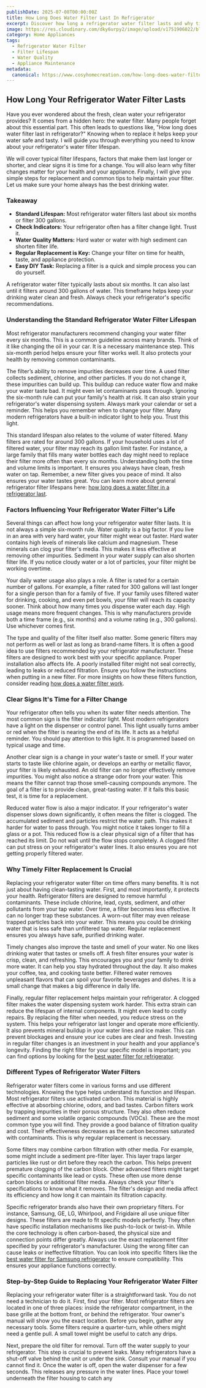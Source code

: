 ```yaml
---
publishDate: 2025-07-08T00:00:00Z
title: How Long Does Water Filter Last In Refrigerator
excerpt: Discover how long a refrigerator water filter lasts and why timely replacement is vital for fresh, clean water. Get tips for optimal filter life.
image: https://res.cloudinary.com/dky6urpy2/image/upload/v1751906022/blog_image_1751906022_l3jvtb.webp
category: Home Appliances
tags:
  - Refrigerator Water Filter
  - Filter Lifespan
  - Water Quality
  - Appliance Maintenance
metadata:
  canonical: https://www.cosyhomecreation.com/how-long-does-water-filter-last-in-refrigerator
---
```


## How Long Your Refrigerator Water Filter Lasts

Have you ever wondered about the fresh, clean water your refrigerator provides? It comes from a hidden hero: the water filter. Many people forget about this essential part. This often leads to questions like, "How long does water filter last in refrigerator?" Knowing when to replace it helps keep your water safe and tasty. I will guide you through everything you need to know about your refrigerator's water filter lifespan.

We will cover typical filter lifespans, factors that make them last longer or shorter, and clear signs it is time for a change. You will also learn why filter changes matter for your health and your appliance. Finally, I will give you simple steps for replacement and common tips to help maintain your filter. Let us make sure your home always has the best drinking water.

### Takeaway

*   **Standard Lifespan:** Most refrigerator water filters last about six months or filter 300 gallons.
*   **Check Indicators:** Your refrigerator often has a filter change light. Trust it.
*   **Water Quality Matters:** Hard water or water with high sediment can shorten filter life.
*   **Regular Replacement is Key:** Change your filter on time for health, taste, and appliance protection.
*   **Easy DIY Task:** Replacing a filter is a quick and simple process you can do yourself.

A refrigerator water filter typically lasts about six months. It can also last until it filters around 300 gallons of water. This timeframe helps keep your drinking water clean and fresh. Always check your refrigerator's specific recommendations.

### Understanding the Standard Refrigerator Water Filter Lifespan

Most refrigerator manufacturers recommend changing your water filter every six months. This is a common guideline across many brands. Think of it like changing the oil in your car. It is a necessary maintenance step. This six-month period helps ensure your filter works well. It also protects your health by removing common contaminants.

The filter’s ability to remove impurities decreases over time. A used filter collects sediment, chlorine, and other particles. If you do not change it, these impurities can build up. This buildup can reduce water flow and make your water taste bad. It might even let contaminants pass through. Ignoring the six-month rule can put your family's health at risk. It can also strain your refrigerator's water dispensing system. Always mark your calendar or set a reminder. This helps you remember when to change your filter. Many modern refrigerators have a built-in indicator light to help you. Trust this light.

This standard lifespan also relates to the volume of water filtered. Many filters are rated for around 300 gallons. If your household uses a lot of filtered water, your filter may reach its gallon limit faster. For instance, a large family that fills many water bottles each day might need to replace their filter more often than every six months. Understanding both the time and volume limits is important. It ensures you always have clean, fresh water on tap. Remember, a new filter gives you peace of mind. It also ensures your water tastes great. You can learn more about general refrigerator filter lifespans here: [how long does a water filter in a refrigerator last](https://cosyhomecreation.com/how-long-does-a-water-filter-in-a-refrigerator-last).

### Factors Influencing Your Refrigerator Water Filter's Life

Several things can affect how long your refrigerator water filter lasts. It is not always a simple six-month rule. Water quality is a big factor. If you live in an area with very hard water, your filter might wear out faster. Hard water contains high levels of minerals like calcium and magnesium. These minerals can clog your filter's media. This makes it less effective at removing other impurities. Sediment in your water supply can also shorten filter life. If you notice cloudy water or a lot of particles, your filter might be working overtime.

Your daily water usage also plays a role. A filter is rated for a certain number of gallons. For example, a filter rated for 300 gallons will last longer for a single person than for a family of five. If your family uses filtered water for drinking, cooking, and even pet bowls, your filter will reach its capacity sooner. Think about how many times you dispense water each day. High usage means more frequent changes. This is why manufacturers provide both a time frame (e.g., six months) and a volume rating (e.g., 300 gallons). Use whichever comes first.

The type and quality of the filter itself also matter. Some generic filters may not perform as well or last as long as brand-name filters. It is often a good idea to use filters recommended by your refrigerator manufacturer. These filters are designed to work best with your specific appliance. Proper installation also affects life. A poorly installed filter might not seal correctly, leading to leaks or reduced filtration. Ensure you follow the instructions when putting in a new filter. For more insights on how these filters function, consider reading [how does a water filter work](https://cosyhomecreation.com/how-does-a-water-filter-work).

### Clear Signs It's Time for a Filter Change

Your refrigerator often tells you when its water filter needs attention. The most common sign is the filter indicator light. Most modern refrigerators have a light on the dispenser or control panel. This light usually turns amber or red when the filter is nearing the end of its life. It acts as a helpful reminder. You should pay attention to this light. It is programmed based on typical usage and time.

Another clear sign is a change in your water's taste or smell. If your water starts to taste like chlorine again, or develops an earthy or metallic flavor, your filter is likely exhausted. An old filter can no longer effectively remove impurities. You might also notice a strange odor from your water. This means the filter cannot trap those smell-causing compounds anymore. The goal of a filter is to provide clean, great-tasting water. If it fails this basic test, it is time for a replacement.

Reduced water flow is also a major indicator. If your refrigerator's water dispenser slows down significantly, it often means the filter is clogged. The accumulated sediment and particles restrict the water path. This makes it harder for water to pass through. You might notice it takes longer to fill a glass or a pot. This reduced flow is a clear physical sign of a filter that has reached its limit. Do not wait until the flow stops completely. A clogged filter can put stress on your refrigerator's water lines. It also ensures you are not getting properly filtered water.

### Why Timely Filter Replacement Is Crucial

Replacing your refrigerator water filter on time offers many benefits. It is not just about having clean-tasting water. First, and most importantly, it protects your health. Refrigerator filters are designed to remove harmful contaminants. These include chlorine, lead, cysts, sediment, and other pollutants from your tap water. Over time, a filter becomes less effective. It can no longer trap these substances. A worn-out filter may even release trapped particles back into your water. This means you could be drinking water that is less safe than unfiltered tap water. Regular replacement ensures you always have safe, purified drinking water.

Timely changes also improve the taste and smell of your water. No one likes drinking water that tastes or smells off. A fresh filter ensures your water is crisp, clean, and refreshing. This encourages you and your family to drink more water. It can help you stay hydrated throughout the day. It also makes your coffee, tea, and cooking taste better. Filtered water removes unpleasant flavors that can spoil your favorite beverages and dishes. It is a small change that makes a big difference in daily life.

Finally, regular filter replacement helps maintain your refrigerator. A clogged filter makes the water dispensing system work harder. This extra strain can reduce the lifespan of internal components. It might even lead to costly repairs. By replacing the filter when needed, you reduce stress on the system. This helps your refrigerator last longer and operate more efficiently. It also prevents mineral buildup in your water lines and ice maker. This can prevent blockages and ensure your ice cubes are clear and fresh. Investing in regular filter changes is an investment in your health and your appliance's longevity. Finding the right filter for your specific model is important; you can find options by looking for the [best water filter for refrigerator](https://cosyhomecreation.com/best-water-filter-for-refrigerator).

### Different Types of Refrigerator Water Filters

Refrigerator water filters come in various forms and use different technologies. Knowing the type helps understand its function and lifespan. Most refrigerator filters use activated carbon. This material is highly effective at absorbing chlorine, odors, and bad tastes. Carbon filters work by trapping impurities in their porous structure. They also often reduce sediment and some volatile organic compounds (VOCs). These are the most common type you will find. They provide a good balance of filtration quality and cost. Their effectiveness decreases as the carbon becomes saturated with contaminants. This is why regular replacement is necessary.

Some filters may combine carbon filtration with other media. For example, some might include a sediment pre-filter layer. This layer traps larger particles like rust or dirt before they reach the carbon. This helps prevent premature clogging of the carbon block. Other advanced filters might target specific contaminants like lead or cysts. These often use more dense carbon blocks or additional filter media. Always check your filter's specifications to know what it removes. The filter's design and media affect its efficiency and how long it can maintain its filtration capacity.

Specific refrigerator brands also have their own proprietary filters. For instance, Samsung, GE, LG, Whirlpool, and Frigidaire all use unique filter designs. These filters are made to fit specific models perfectly. They often have specific installation mechanisms like push-to-lock or twist-in. While the core technology is often carbon-based, the physical size and connection points differ greatly. Always use the exact replacement filter specified by your refrigerator's manufacturer. Using the wrong filter can cause leaks or ineffective filtration. You can look into specific filters like the [best water filter for Samsung refrigerator](https://cosyhomecreation.com/best-water-filter-for-samsung-refrigerator) to ensure compatibility. This ensures your appliance functions correctly.

### Step-by-Step Guide to Replacing Your Refrigerator Water Filter

Replacing your refrigerator water filter is a straightforward task. You do not need a technician to do it. First, find your filter. Most refrigerator filters are located in one of three places: inside the refrigerator compartment, in the base grille at the bottom front, or behind the refrigerator. Your owner's manual will show you the exact location. Before you begin, gather any necessary tools. Some filters require a quarter-turn, while others might need a gentle pull. A small towel might be useful to catch any drips.

Next, prepare the old filter for removal. Turn off the water supply to your refrigerator. This step is crucial to prevent leaks. Many refrigerators have a shut-off valve behind the unit or under the sink. Consult your manual if you cannot find it. Once the water is off, open the water dispenser for a few seconds. This releases any pressure in the water lines. Place your towel underneath the filter housing to catch any